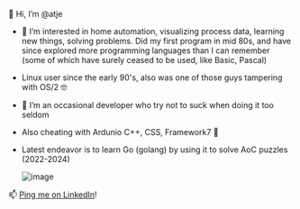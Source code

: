 👋 Hi, I’m @atje
- 👀 I’m interested in home automation, visualizing process data, learning new things, solving problems. Did my first program in mid 80s, and have since explored more programming languages than I can remember (some of which have surely ceased to be used, like Basic, Pascal)
- Linux user since the early 90's, also was one of those guys tampering with OS/2 🤓

- 🌱 I’m an occasional developer who try not to suck when doing it too seldom
- Also cheating with Ardunio C++, CSS, Framework7 💞️ 
- Latest endeavor is to learn Go (golang) by using it to solve AoC puzzles (2022-2024)

  ![image](https://github.com/user-attachments/assets/62646e6f-5e2e-4dd6-ad5a-76a7fe3f8712)

📫 [Ping me on LinkedIn](https://www.linkedin.com/in/andreastje/)! 

<!---
atje/atje is a ✨ special ✨ repository because its `README.md` (this file) appears on your GitHub profile.
You can click the Preview link to take a look at your changes.
--->
